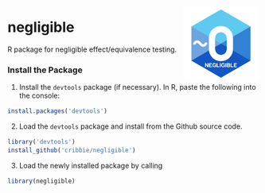 <p>
  <img align="right" src="neg.logo.png" width="150"/>
</p>

# negligible

R package for negligible effect/equivalence testing. 

### Install the Package

1) Install the `devtools` package (if necessary). In R, paste the following into the console:

```r
install.packages('devtools')
```

2) Load the `devtools` package and install from the Github source code. 
 
```r
library('devtools')
install_github('cribbie/negligible')
```

3) Load the newly installed package by calling

```r
library(negligible)
```
